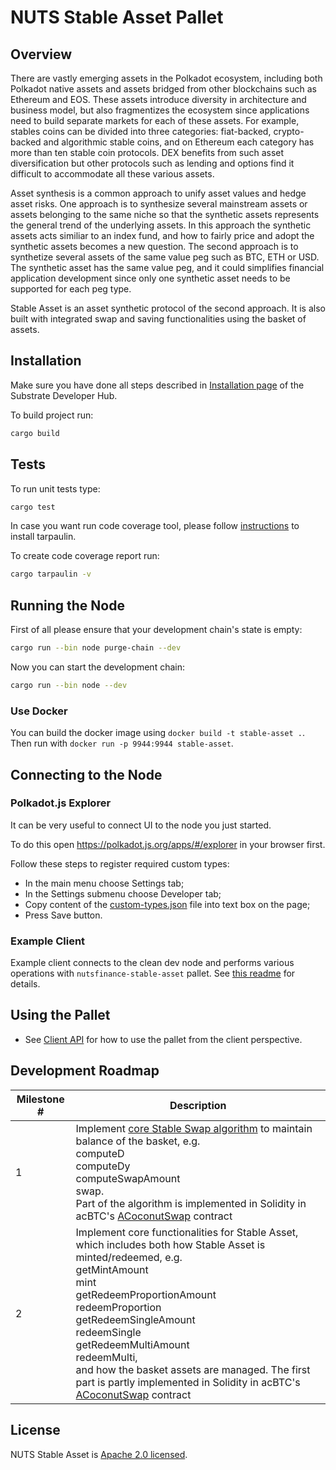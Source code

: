 # NUTS Stable Asset Pallet

## Overview

There are vastly emerging assets in the Polkadot ecosystem, including both Polkadot native assets and assets bridged from other blockchains such as Ethereum and EOS. These assets introduce diversity in architecture and business model, but also fragmentizes the ecosystem since applications need to build separate markets for each of these assets. For example, stables coins can be divided into three categories: fiat-backed, crypto-backed and algorithmic stable coins, and on Ethereum each category has more than ten stable coin protocols. DEX benefits from such asset diversification but other protocols such as lending and options find it difficult to accommodate all these various assets.

Asset synthesis is a common approach to unify asset values and hedge asset risks. One approach is to synthesize several mainstream assets or assets belonging to the same niche so that the synthetic assets represents the general trend of the underlying assets. In this approach the synthetic assets acts similiar to an index fund, and how to fairly price and adopt the synthetic assets becomes a new question. The second approach is to synthetize several assets of the same value peg such as BTC, ETH or USD. The synthetic asset has the same value peg, and it could simplifies financial application development since only one synthetic asset needs to be supported for each peg type.

Stable Asset is an asset synthetic protocol of the second approach. It is also built with integrated swap and saving functionalities using the basket of assets.

## Installation

Make sure you have done all steps described in [Installation page](https://substrate.dev/docs/en/knowledgebase/getting-started/) of the Substrate Developer Hub.

To build project run:

```bash
cargo build
```

## Tests

To run unit tests type:

```bash
cargo test
```


In case you want run code coverage tool, please follow [instructions](https://github.com/xd009642/tarpaulin#installation) to install tarpaulin.

To create code coverage report run:

```bash
cargo tarpaulin -v
```

## Running the Node

First of all please ensure that your development chain's state is empty:

```bash
cargo run --bin node purge-chain --dev
```

Now you can start the development chain:

```bash
cargo run --bin node --dev
```
### Use Docker
You can build the docker image using `docker build -t stable-asset .`. Then run with `docker run -p 9944:9944 stable-asset`.

## Connecting to the Node

### Polkadot.js Explorer

It can be very useful to connect UI to the node you just started.

To do this open https://polkadot.js.org/apps/#/explorer in your browser first.

Follow these steps to register required custom types:

* In the main menu choose Settings tab;
* In the Settings submenu choose Developer tab;
* Copy content of the [custom-types.json](demo/custom-types.json) file into text box on the page;
* Press Save button.

### Example Client

Example client connects to the clean dev node and performs various operations with `nutsfinance-stable-asset` pallet.
See [this readme](demo/client/README.md) for details.

## Using the Pallet

- See [Client API](demo/client/README.md#client-api) for how to use the pallet from the client perspective.

## Development Roadmap

| Milestone # | Description |
| --- | --- |
| 1 | Implement [core Stable Swap algorithm](https://docs.acoconut.fi/asset/acbtc/algorithm) to maintain balance of the basket, e.g.<br>computeD<br>computeDy<br>computeSwapAmount<br>swap.<br> Part of the algorithm is implemented in Solidity in acBTC's [ACoconutSwap](https://github.com/nutsfinance/acBTC/blob/master/contracts/acoconut/ACoconutSwap.sol) contract |
| 2 | Implement core functionalities for Stable Asset, which includes both how Stable Asset is minted/redeemed, e.g.  <br>getMintAmount<br>mint<br>getRedeemProportionAmount<br>redeemProportion<br>getRedeemSingleAmount<br>redeemSingle<br>getRedeemMultiAmount<br>redeemMulti,<br> and how the basket assets are managed. The first part is partly implemented in Solidity in acBTC's [ACoconutSwap](https://github.com/nutsfinance/acBTC/blob/master/contracts/acoconut/ACoconutSwap.sol) contract |

## License

NUTS Stable Asset is [Apache 2.0 licensed](LICENSE).

